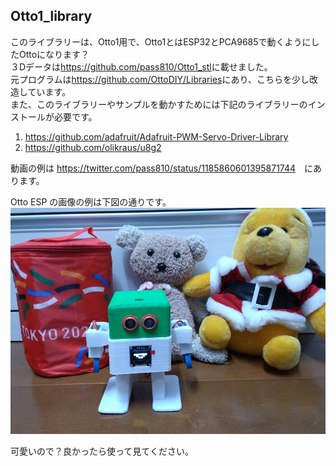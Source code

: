 ## Otto1_library

このライブラリーは、Otto1用で、Otto1とはESP32とPCA9685で動くようにしたOttoになります？  
３Dデータは<https://github.com/pass810/Otto1_stl>に載せました。  
元プログラムは<https://github.com/OttoDIY/Libraries>にあり、こちらを少し改造しています。  
また、このライブラリーやサンプルを動かすためには下記のライブラリーのインストールが必要です。  　　

1. <https://github.com/adafruit/Adafruit-PWM-Servo-Driver-Library>
2. <https://github.com/olikraus/u8g2>  

動画の例は <https://twitter.com/pass810/status/1185860601395871744>　にあります。  

Otto ESP の画像の例は下図の通りです。  
![Alt text](https://github.com/pass810/Otto1_library/blob/master/Otto1_img.jpg)  

可愛いので？良かったら使って見てください。

